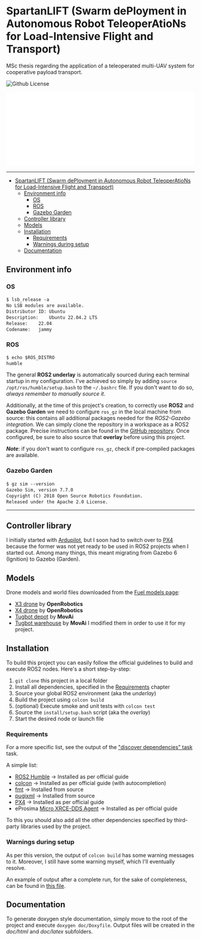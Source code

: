 # SpartanLIFT (Swarm dePloyment in Autonomous Robot TeleoperAtioNs for Load-Intensive Flight and Transport)

MSc thesis regarding the application of a teleoperated multi-UAV system for cooperative payload transport.

<img alt="Github License" src="https://img.shields.io/github/license/slim71/SpartanLIFT" />

![License details](media/license_info.svg)

---

- [SpartanLIFT (Swarm dePloyment in Autonomous Robot TeleoperAtioNs for Load-Intensive Flight and Transport)](#spartanlift-swarm-deployment-in-autonomous-robot-teleoperations-for-load-intensive-flight-and-transport)
  - [Environment info](#environment-info)
    - [OS](#os)
    - [ROS](#ros)
    - [Gazebo Garden](#gazebo-garden)
  - [Controller library](#controller-library)
  - [Models](#models)
  - [Installation](#installation)
    - [Requirements](#requirements)
    - [Warnings during setup](#warnings-during-setup)
  - [Documentation](#documentation)


## Environment info
### OS
```shell
$ lsb_release -a
No LSB modules are available.
Distributor ID:	Ubuntu
Description:	Ubuntu 22.04.2 LTS
Release:	22.04
Codename:	jammy
```

### ROS
```shell
$ echo $ROS_DISTRO
humble
```
The general **ROS2 underlay** is automatically sourced during each terminal startup in my configuration. I've achieved so simply by
adding `source /opt/ros/humble/setup.bash` to the `~/.bashrc` file. If you don't want to do so, *always remember to manually source it*.

Additionally, at the time of this project's creation, to correctly use **ROS2** and **Gazebo Garden** we need to configure `ros_gz` in the local machine from source: this contains all additional packages needed for the *ROS2-Gazebo integration*.
We can simply clone the repository in a workspace as a ROS2 package. Precise instructions can be found in the [GitHub repository](https://github.com/gazebosim/ros_gz/tree/humble).
Once configured, be sure to also source that **overlay** before using this project.

***Note***: if you don't want to configure `ros_gz`, check if pre-compiled packages are available.

### Gazebo Garden
```shell
$ gz sim --version
Gazebo Sim, version 7.7.0
Copyright (C) 2018 Open Source Robotics Foundation.
Released under the Apache 2.0 License.
```

---

## Controller library
I initially started with [Ardupilot](https://ardupilot.org/), but I soon had to switch over to [PX4](https://px4.io/)
because the former was not yet ready to be used in ROS2 projects when I started out.
Among many things, this meant migrating from Gazebo 6 (Ignition) to Gazebo (Garden).

## Models
Drone models and world files downloaded from the [Fuel models page](https://app.gazebosim.org/fuel/models):
- [X3 drone](https://app.gazebosim.org/OpenRobotics/fuel/models/X3%20UAV%20Config%201) by **OpenRobotics**
- [X4 drone](https://app.gazebosim.org/OpenRobotics/fuel/models/X4%20UAV%20Config%201) by **OpenRobotics**
- [Tugbot depot](https://app.gazebosim.org/MovAi/fuel/worlds/tugbot_depot) by **MovAi**
- [Tugbot warehouse](https://app.gazebosim.org/MovAi/fuel/worlds/tugbot_warehouse) by **MovAi**
I modified them in order to use it for my project.

## Installation
To build this project you can easily follow the official guidelines to build and execute ROS2 nodes.
Here's a short step-by-step:
1. `git clone` this project in a local folder
2. Install all dependencies, specified in the [Requirements](#requirements) chapter
3. Source your global ROS2 environment (aka the *underlay*)
4. Build the project using `colcon build`
5. (optional) Execute smoke and unit tests with `colcon test`
6. Source the `install/setup.bash` script (aka the *overlay*)
7. Start the desired node or launch file

### Requirements
For a more specific list, see the output of the ["discover dependencies" task](src/pelican/doc/dependency_list.txt) task.

A simple list:
- [ROS2 Humble](https://docs.ros.org/en/humble/index.html) &rarr; Installed as per official guide
- [colcon](https://colcon.readthedocs.io/en/released/) &rarr; Installed as per official guide (with autocompletion)
- [fmt](https://github.com/fmtlib/fmt) &rarr; Installed from source
- [pugixml](https://pugixml.org/) &rarr; Installed from source
- [PX4](https://github.com/PX4/PX4-Autopilot) &rarr; Installed as per official guide
- eProsima [Micro XRCE-DDS Agent](https://github.com/eProsima/Micro-XRCE-DDS-Agent) &rarr; Installed as per official guide

To this you should also add all the other dependencies specified by third-party libraries used by the project.

### Warnings during setup
As per this version, the output of `colcon build` has some warning messages to it. Moreover, I still have some warning myself, which I'll eventually resolve.

An example of output after a complete run, for the sake of completeness, can be found in [this file](doc/warnings.md).

## Documentation
To generate doxygen style documentation, simply move to the root of the project and execute `doxygen doc/Doxyfile`.
Output files will be created in the *doc/html* and *doc/latex* subfolders.
